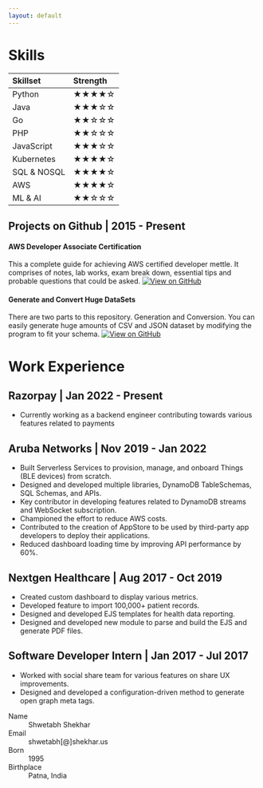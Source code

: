 ```yaml
---
layout: default
---
```


# Skills

| Skillset     | Strength          | 
|:-------------|:------------------|
| Python       | ★★★★☆             | 
| Java         | ★★★☆☆             |
| Go           | ★★☆☆☆             | 
| PHP          | ★★☆☆☆             | 
| JavaScript   | ★★★☆☆             |
| Kubernetes   | ★★★★☆             | 
| SQL & NOSQL  | ★★★★☆             | 
| AWS          | ★★★★☆             |
| ML & AI      | ★★☆☆☆             | 


## Projects on Github | 2015 - Present
#### AWS Developer Associate Certification
This a complete guide for achieving AWS certified developer mettle. It comprises of notes, lab works, exam break down, essential tips and probable questions that could be asked.
[![View on GitHub](https://img.shields.io/badge/GitHub-View_on_GitHub-blue?logo=GitHub)](https://github.com/Shwetabh1/AWS_Certification)

#### Generate and Convert Huge DataSets
There are two parts to this repository. Generation and Conversion. You can easily generate huge amounts of CSV and JSON dataset by modifying the program to fit your schema.
[![View on GitHub](https://img.shields.io/badge/GitHub-View_on_GitHub-blue?logo=GitHub)](https://github.com/Shwetabh1/Generate-Convert-Huge-Dataset-JSON-CSV)

# Work Experience
## Razorpay | Jan 2022 - Present
* Currently working as a backend engineer contributing towards various features related to payments

## Aruba Networks | Nov 2019 - Jan 2022
*   Built Serverless Services to provision, manage, and onboard Things (BLE devices) from scratch.
*   Designed and developed multiple libraries, DynamoDB TableSchemas, SQL Schemas, and APIs.
*   Key contributor in developing features related to DynamoDB streams and WebSocket subscription.
*   Championed the effort to reduce AWS costs.
*   Contributed to the creation of AppStore to be used by third-party app developers to deploy their applications.
*   Reduced dashboard loading time by improving API performance by 60%.

## Nextgen Healthcare | Aug 2017 - Oct 2019
*  Created custom dashboard to display various metrics.
*  Developed feature to import 100,000+ patient records.
*  Designed and developed EJS templates for health data reporting.
*  Designed and developed new module to parse and build the EJS and generate PDF files.

## Software Developer Intern | Jan 2017 - Jul 2017
*  Worked with social share team for various features on share UX improvements.
*  Designed and developed a configuration-driven method to generate open graph meta tags.



<!-- ### And a nested list:

- level 1 item
  - level 2 item
  - level 2 item
    - level 3 item
    - level 3 item
- level 1 item
  - level 2 item
  - level 2 item
  - level 2 item
- level 1 item
  - level 2 item
  - level 2 item
- level 1 item -->

<!-- ### Small image

![Octocat](https://github.githubassets.com/images/icons/emoji/octocat.png)

### Large image

![Branching](https://guides.github.com/activities/hello-world/branching.png) -->

<dl>
<dt>Name</dt>
<dd>Shwetabh Shekhar</dd>
<dt>Email</dt>
<dd>shwetabh[@]shekhar.us</dd>
<dt>Born</dt>
<dd>1995</dd>
<dt>Birthplace</dt>
<dd>Patna, India</dd>
</dl>
